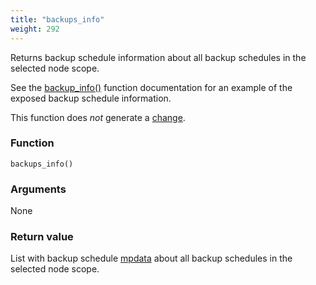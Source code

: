```yaml
---
title: "backups_info"
weight: 292
---
```


Returns backup schedule information about all backup schedules in the selected node scope.

See the [backup_info()](../backup_info) function documentation for an example of the exposed backup schedule information.

This function does *not* generate a [change](../../overview/changes).

### Function

`backups_info()`

### Arguments

None

### Return value

List with backup schedule [mpdata](../../data-types/mpdata)  about all backup schedules in the selected node scope.

